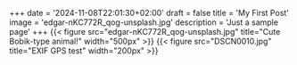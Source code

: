 +++
date = '2024-11-08T22:01:30+02:00'
draft = false
title = 'My First Post'
image = 'edgar-nKC772R_qog-unsplash.jpg'
description = 'Just a sample page'
+++
{{< figure src="edgar-nKC772R_qog-unsplash.jpg" title="Cute Bobik-type animal!"
width="500px" >}}
{{< figure src="DSCN0010.jpg" title="EXIF GPS test"
width="200px" >}}
